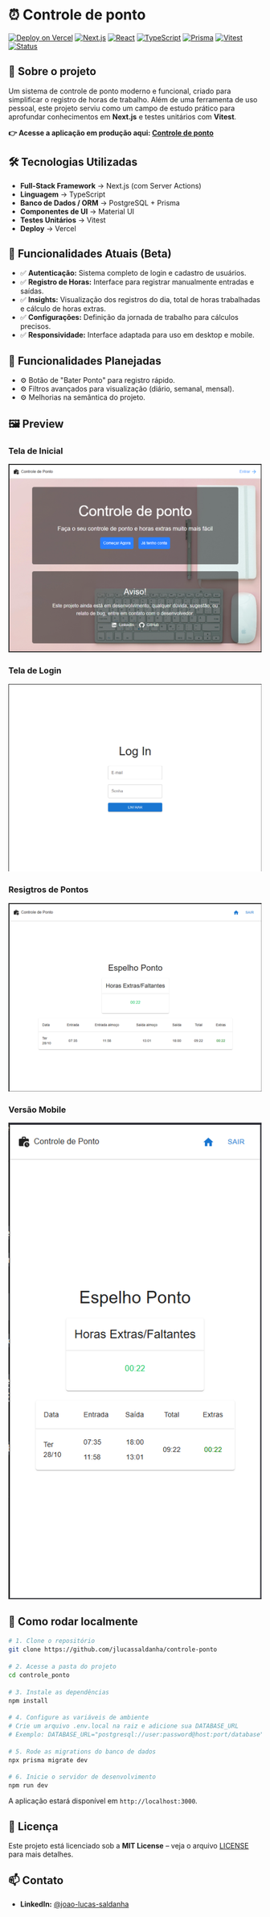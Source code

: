 # ⏰ Controle de ponto

[![Deploy on Vercel](https://img.shields.io/badge/Deploy-Vercel-000?logo=vercel)]()
[![Next.js](https://img.shields.io/badge/Next.js-14-black?logo=next.js&logoColor=white)](https://nextjs.org/)
[![React](https://img.shields.io/badge/React-18-61dafb?logo=react)](https://react.dev/)
[![TypeScript](https://img.shields.io/badge/TypeScript-5-3178c6?logo=typescript)](https://www.typescriptlang.org/)
[![Prisma](https://img.shields.io/badge/Prisma-3-2d3748?logo=prisma)](https://www.prisma.io/)
[![Vitest](https://img.shields.io/badge/Vitest-passing-yellowgreen?logo=vitest)](https://vitest.dev/)
[![Status](https://img.shields.io/badge/status-em%20desenvolvimento-yellow)](https://github.com/jlucassaldanha/controle-ponto)

## 📌 Sobre o projeto
Um sistema de controle de ponto moderno e funcional, criado para simplificar o registro de horas de trabalho. Além de uma ferramenta de uso pessoal, este projeto serviu como um campo de estudo prático para aprofundar conhecimentos em **Next.js** e testes unitários com **Vitest**.

**👉 Acesse a aplicação em produção aqui: [Controle de ponto](https://controleponto.vercel.app)**

## 🛠️ Tecnologias Utilizadas
- **Full-Stack Framework** → Next.js (com Server Actions)
- **Linguagem** → TypeScript
- **Banco de Dados / ORM** → PostgreSQL + Prisma
- **Componentes de UI** → Material UI
- **Testes Unitários** → Vitest
- **Deploy** → Vercel

## 🎯 Funcionalidades Atuais (Beta)
- ✅ **Autenticação:** Sistema completo de login e cadastro de usuários.
- ✅ **Registro de Horas:** Interface para registrar manualmente entradas e saídas.
- ✅ **Insights:** Visualização dos registros do dia, total de horas trabalhadas e cálculo de horas extras.
- ✅ **Configurações:** Definição da jornada de trabalho para cálculos precisos.
- ✅ **Responsividade:** Interface adaptada para uso em desktop e mobile.

## 🚀 Funcionalidades Planejadas
- ⚙️ Botão de "Bater Ponto" para registro rápido.
- ⚙️ Filtros avançados para visualização (diário, semanal, mensal).
- ⚙️ Melhorias na semântica do projeto.

## 🖼️ Preview

### Tela de Inicial
![Tela de Inicio](./imagem_home.png)

### Tela de Login
![Tela de Login do Projeto](./imagem_login.png)

### Resigtros de Pontos
![Tela de registros de ponto](./imagem_ponto.png)

### Versão Mobile
![Aplicação rodando em um celular](./imagem_mobile.png)

## 🔧 Como rodar localmente

```bash
# 1. Clone o repositório
git clone https://github.com/jlucassaldanha/controle-ponto

# 2. Acesse a pasta do projeto
cd controle_ponto

# 3. Instale as dependências
npm install

# 4. Configure as variáveis de ambiente
# Crie um arquivo .env.local na raiz e adicione sua DATABASE_URL
# Exemplo: DATABASE_URL="postgresql://user:password@host:port/database"

# 5. Rode as migrations do banco de dados
npx prisma migrate dev

# 6. Inicie o servidor de desenvolvimento
npm run dev
```
A aplicação estará disponível em `http://localhost:3000`.

## 📜 Licença
Este projeto está licenciado sob a **MIT License** – veja o arquivo [LICENSE](./LICENSE) para mais detalhes.

## 📫 Contato
- **LinkedIn:** [@joao-lucas-saldanha](https://linkedin.com/in/joao-lucas-saldanha/)